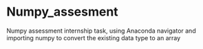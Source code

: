 # Numpy_assesment
Numpy assessment internship task, using Anaconda navigator and importing numpy to convert the existing data type to an array
